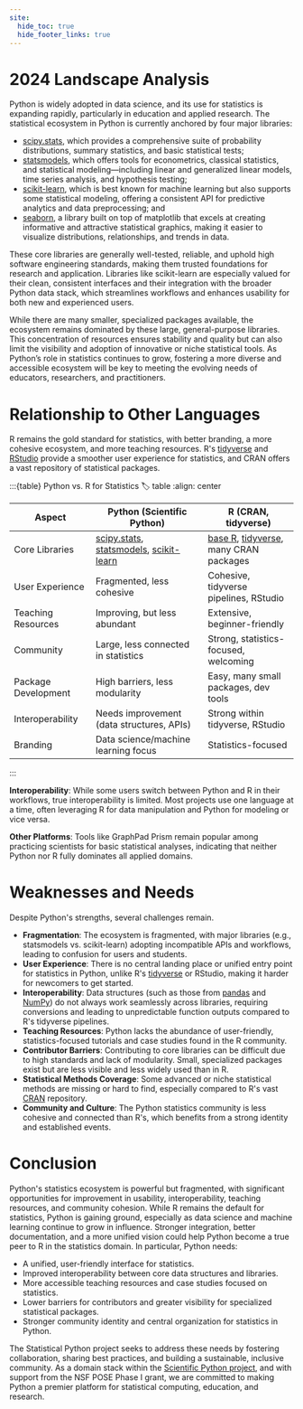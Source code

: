 ```yaml
---
site:
  hide_toc: true
  hide_footer_links: true
---
```


# 2024 Landscape Analysis

Python is widely adopted in data science, and its use for statistics is expanding rapidly, particularly in education and applied research.
The statistical ecosystem in Python is currently anchored by four major libraries:

- [scipy.stats](https://docs.scipy.org/doc/scipy/reference/stats.html), which provides a comprehensive suite of probability distributions, summary statistics, and basic statistical tests;
- [statsmodels](https://www.statsmodels.org/), which offers tools for econometrics, classical statistics, and statistical modeling—including linear and generalized linear models, time series analysis, and hypothesis testing;
- [scikit-learn](https://scikit-learn.org/), which is best known for machine learning but also supports some statistical modeling, offering a consistent API for predictive analytics and data preprocessing; and
- [seaborn](https://seaborn.pydata.org/), a library built on top of matplotlib that excels at creating informative and attractive statistical graphics, making it easier to visualize distributions, relationships, and trends in data.

These core libraries are generally well-tested, reliable, and uphold high software engineering standards, making them trusted foundations for research and application.
Libraries like scikit-learn are especially valued for their clean, consistent interfaces and their integration with the broader Python data stack, which streamlines workflows and enhances usability for both new and experienced users.

While there are many smaller, specialized packages available, the ecosystem remains dominated by these large, general-purpose libraries. This concentration of resources ensures stability and quality but can also limit the visibility and adoption of innovative or niche statistical tools.
As Python’s role in statistics continues to grow, fostering a more diverse and accessible ecosystem will be key to meeting the evolving needs of educators, researchers, and practitioners.

# Relationship to Other Languages

R remains the gold standard for statistics, with better branding, a more cohesive ecosystem, and more teaching resources.
R's [tidyverse](https://www.tidyverse.org/) and [RStudio](https://posit.co/products/open-source/rstudio/) provide a smoother user experience for statistics, and CRAN offers a vast repository of statistical packages.

:::{table} Python vs. R for Statistics
:label: table
:align: center

| Aspect              | Python (Scientific Python)                                                                                                                                   | R (CRAN, tidyverse)                                                                               |
| ------------------- | ------------------------------------------------------------------------------------------------------------------------------------------------------------ | ------------------------------------------------------------------------------------------------- |
| Core Libraries      | [scipy.stats](https://docs.scipy.org/doc/scipy/reference/stats.html), [statsmodels](https://www.statsmodels.org/), [scikit-learn](https://scikit-learn.org/) | [base R](https://www.r-project.org/), [tidyverse](https://www.tidyverse.org/), many CRAN packages |
| User Experience     | Fragmented, less cohesive                                                                                                                                    | Cohesive, tidyverse pipelines, RStudio                                                            |
| Teaching Resources  | Improving, but less abundant                                                                                                                                 | Extensive, beginner-friendly                                                                      |
| Community           | Large, less connected in statistics                                                                                                                          | Strong, statistics-focused, welcoming                                                             |
| Package Development | High barriers, less modularity                                                                                                                               | Easy, many small packages, dev tools                                                              |
| Interoperability    | Needs improvement (data structures, APIs)                                                                                                                    | Strong within tidyverse, RStudio                                                                  |
| Branding            | Data science/machine learning focus                                                                                                                          | Statistics-focused                                                                                |

:::

**Interoperability**: While some users switch between Python and R in their workflows, true interoperability is limited.
Most projects use one language at a time, often leveraging R for data manipulation and Python for modeling or vice versa.

**Other Platforms**: Tools like GraphPad Prism remain popular among practicing scientists for basic statistical analyses, indicating that neither Python nor R fully dominates all applied domains.

# Weaknesses and Needs

Despite Python's strengths, several challenges remain.

- **Fragmentation**: The ecosystem is fragmented, with major libraries (e.g., statsmodels vs. scikit-learn) adopting incompatible APIs and workflows, leading to confusion for users and students.
- **User Experience**: There is no central landing place or unified entry point for statistics in Python, unlike R's [tidyverse](https://www.tidyverse.org/) or RStudio, making it harder for newcomers to get started.
- **Interoperability**: Data structures (such as those from [pandas](https://pandas.pydata.org/) and [NumPy](https://numpy.org/)) do not always work seamlessly across libraries, requiring conversions and leading to unpredictable function outputs compared to R's tidyverse pipelines.
- **Teaching Resources**: Python lacks the abundance of user-friendly, statistics-focused tutorials and case studies found in the R community.
- **Contributor Barriers**: Contributing to core libraries can be difficult due to high standards and lack of modularity.
  Small, specialized packages exist but are less visible and less widely used than in R.
- **Statistical Methods Coverage**: Some advanced or niche statistical methods are missing or hard to find, especially compared to R's vast [CRAN](https://cran.r-project.org/) repository.
- **Community and Culture**: The Python statistics community is less cohesive and connected than R's, which benefits from a strong identity and established events.

# Conclusion

Python's statistics ecosystem is powerful but fragmented, with significant opportunities for improvement in usability, interoperability, teaching resources, and community cohesion.
While R remains the default for statistics, Python is gaining ground, especially as data science and machine learning continue to grow in influence.
Stronger integration, better documentation, and a more unified vision could help Python become a true peer to R in the statistics domain.
In particular, Python needs:

- A unified, user-friendly interface for statistics.
- Improved interoperability between core data structures and libraries.
- More accessible teaching resources and case studies focused on statistics.
- Lower barriers for contributors and greater visibility for specialized statistical packages.
- Stronger community identity and central organization for statistics in Python.

The Statistical Python project seeks to address these needs by fostering collaboration, sharing best practices, and building a sustainable, inclusive community.
As a domain stack within the [Scientific Python project](https://scientific-python.org/), and with support from the NSF POSE Phase I grant, we are committed to making Python a premier platform for statistical computing, education, and research.
